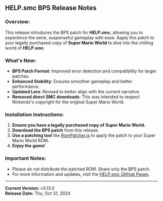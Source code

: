## HELP.smc BPS Release Notes

### Overview:
This release introduces the BPS patch for **HELP.smc**, allowing you to experience the eerie, suspenseful gameplay with ease. Apply this patch to your legally purchased copy of **Super Mario World** to dive into the chilling world of **HELP.smc**.

### What's New:
- **BPS Patch Format**: Improved error detection and compatibility for larger patches.
- **Enhanced Stability**: Ensures smoother gameplay and better performance.
- **Updated Lore**: Revised to better align with the current narrative.
- **Removed direct SMC downloads**: This was intended to respect Nintendo's copyright for the original Super Mario World.

### Installation Instructions:
1. **Ensure you have a legally purchased copy of Super Mario World.**
2. **Download the BPS patch** from this release.
3. **Use a patching tool** like [RomPatcher.js](https://www.marcrobledo.com/RomPatcher.js/) to apply the patch to your Super Mario World ROM.
4. **Enjoy the game**!

### Important Notes:
- Please do not distribute the patched ROM. Share only the BPS patch.
- For more information and updates, visit the [HELP.smc GitHub Pages](https://eledlow-studios.github.io/HELP.smc/).

---

**Current Version:** v3.13.0 <br>
**Release Date:** Thu, Oct 31, 2024
